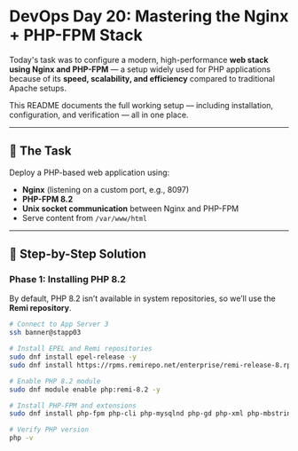 # DevOps Day 20: Mastering the Nginx + PHP-FPM Stack

Today's task was to configure a modern, high-performance **web stack using Nginx and PHP-FPM** — a setup widely used for PHP applications because of its **speed, scalability, and efficiency** compared to traditional Apache setups.

This README documents the full working setup — including installation, configuration, and verification — all in one place.

---

## 🧭 The Task

Deploy a PHP-based web application using:
- **Nginx** (listening on a custom port, e.g., 8097)
- **PHP-FPM 8.2**
- **Unix socket communication** between Nginx and PHP-FPM
- Serve content from `/var/www/html`

---

## 🧱 Step-by-Step Solution

### **Phase 1: Installing PHP 8.2**

By default, PHP 8.2 isn’t available in system repositories, so we’ll use the **Remi repository**.

```bash
# Connect to App Server 3
ssh banner@stapp03

# Install EPEL and Remi repositories
sudo dnf install epel-release -y
sudo dnf install https://rpms.remirepo.net/enterprise/remi-release-8.rpm -y

# Enable PHP 8.2 module
sudo dnf module enable php:remi-8.2 -y

# Install PHP-FPM and extensions
sudo dnf install php-fpm php-cli php-mysqlnd php-gd php-xml php-mbstring php-opcache -y

# Verify PHP version
php -v
```
